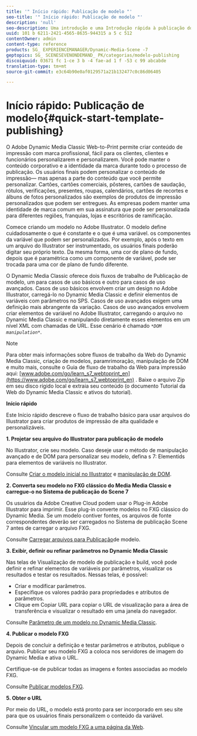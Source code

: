 ```yaml
---
title: '" Início rápido: Publicação de modelo "'
seo-title: '" Início rápido: Publicação de modelo "'
description: 'null'
seo-description: Uma introdução e uma Introdução rápida à publicação do modelo para ajudá-lo a começar a usar rapidamente.
uuid: 101 b 6211-2421-4565-8635-944315 a 5 c 512
contentOwner: admin
content-type: reference
products: SG_ EXPERIENCEMANAGER/Dynamic-Media-Scene -7
geptopics: SG_ SCENESEVENONDEMAND_ PK/categorias/modelo-publishing
discoiquuid: 03671 fc 1-ce 3 b -4 fae-ad 1 f -53 c 99 abcabde
translation-type: tm+mt
source-git-commit: e3c64b90e0af0129571a21b132477c0c86d06405

---
```



# Início rápido: Publicação de modelo{#quick-start-template-publishing}

O Adobe Dynamic Media Classic Web-to-Print permite criar conteúdo de impressão com marca profissional, fácil para os clientes, clientes e funcionários personalizarem e personalizarem. Você pode manter o conteúdo corporativo e a identidade da marca durante todo o processo de publicação. Os usuários finais podem personalizar o conteúdo de impressão— mas apenas a parte do conteúdo que você permite personalizar. Cartões, cartões comerciais, pôsteres, cartões de saudação, rótulos, verificações, presentes, roupas, calendários, cartões de recortes e álbuns de fotos personalizados são exemplos de produtos de impressão personalizados que podem ser entregues. As empresas podem manter uma identidade de marca comum em sua assinatura que pode ser personalizada para diferentes regiões, franquias, lojas e escritórios de ramificação.

Comece criando um modelo no Adobe Illustrator. O modelo define cuidadosamente o que é constante e o que é uma variável. os componentes da variável que podem ser personalizados. Por exemplo, após o texto em um arquivo do Illustrator ser instrumentado, os usuários finais poderão digitar seu próprio texto. Da mesma forma, uma cor de plano de fundo, depois que é paramétrica como um componente de variável, pode ser trocada para uma cor de plano de fundo diferente.

O Dynamic Media Classic oferece dois fluxos de trabalho de Publicação de modelo, um para casos de uso básicos e outro para casos de uso avançados. Casos de uso básicos envolvem criar um design no Adobe Illustrator, carregá-lo no Dynamic Media Classic e definir elementos de variáveis com parâmetros no SPS. Casos de uso avançados exigem uma definição mais abrangente da variação. Casos de uso avançados envolvem criar elementos de variável no Adobe Illustrator, carregando o arquivo no Dynamic Media Classic e manipulando diretamente esses elementos em um nível XML com chamadas de URL. Esse cenário é chamado *`*DOM manipulation*`*.

>[!NOTE]
>
>Para obter mais informações sobre fluxos de trabalho da Web do Dynamic Media Classic, criação de modelos, paramrimoração, manipulação de DOM e muito mais, consulte o Guia de fluxo de trabalho da Web para impressão aqui: [www.adobe.com/go/learn_s7_webtoprint_en](https://www.adobe.com/go/learn_s7_webtoprint_en) . Baixe o arquivo Zip em seu disco rígido local e extraia seu conteúdo (o documento Tutorial da Web do Dynamic Media Classic e ativos do tutorial).

**Início rápido**

Este Início rápido descreve o fluxo de trabalho básico para usar arquivos do Illustrator para criar produtos de impressão de alta qualidade e personalizáveis.

**1. Projetar seu arquivo do Illustrator para publicação de modelo**

No Illustrator, crie seu modelo. Caso deseje usar o método de manipulação avançado e de DOM para personalizar seu modelo, defina s 7: Elementids para elementos de variáveis no Illustrator.

Consulte [Criar o modelo inicial no Illustrator](create-initial-template-illustrator.md#create_the_initial_template_in_illustrator) e [manipulação de DOM](dom-manipulation.md#dom_manipulation).

**2. Converta seu modelo no FXG clássico do Media Media Classic e carregue-o no Sistema de publicação do Scene 7**

Os usuários da Adobe Creative Cloud podem usar o Plug-in Adobe Illustrator para imprimir. Esse plug-in converte modelos no FXG clássico do Dynamic Media. Se um modelo contiver fontes, os arquivos de fonte correspondentes deverão ser carregados no Sistema de publicação Scene 7 antes de carregar o arquivo FXG.

Consulte [Carregar arquivos para Publicação](upload-files-template-publishing.md#upload_files_for_template_publishing)de modelo.

**3. Exibir, definir ou refinar parâmetros no Dynamic Media Classic**

Nas telas de Visualização de modelo de publicação e build, você pode definir e refinar elementos de variáveis por parâmetros, visualizar os resultados e testar os resultados. Nessas telas, é possível:

* Criar e modificar parâmetros.
* Especifique os valores padrão para propriedades e atributos de parâmetros.
* Clique em Copiar URL para copiar o URL de visualização para a área de transferência e visualizar o resultado em uma janela do navegador.

Consulte [Parâmetro de um modelo no Dynamic Media Classic](parameterizing-template-scene7.md#parameterizing_a_template_in_scene7).

**4. Publicar o modelo FXG**

Depois de concluir a definição e testar parâmetros e atributos, publique o arquivo. Publicar seu modelo FXG a coloca nos servidores de imagem do Dynamic Media e ativa o URL.

Certifique-se de publicar todas as imagens e fontes associadas ao modelo FXG.

Consulte [Publicar modelos FXG](dom-manipulation.md#publish_fxg_templates).

**5. Obter o URL**

Por meio do URL, o modelo está pronto para ser incorporado em seu site para que os usuários finais personalizem o conteúdo da variável.

Consulte [Vincular um modelo FXG a uma página da Web](linking-fxg-template-web-page.md#linking_an_fxg_template_to_a_web_page).
